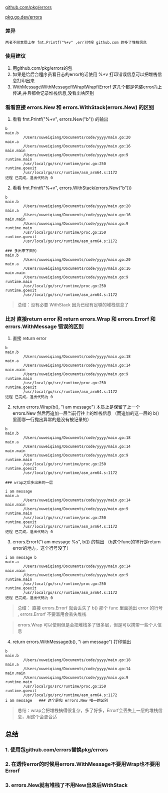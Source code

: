 

[github.com/pkg/errors](https://pkg.go.dev/github.com/pkg/errors)

[pkg.go.dev/errors](https://pkg.go.dev/errors)

### 差异

```
两者不同本质上在 fmt.Printf("%+v" ,err)时候 github.com 的多了堆栈信息
```

### 使用建议

1. 用github.com/pkg/errors的包
2. 如果是给后台程序员看日志的error的话使用 %+v 打印错误信息可以把堆栈信息打印出来
3. WithMessage\WithMessagef\Wrap\Wrapf\Errorf 这几个都是包装error向上传递,并且都会记录堆栈信息,没看出啥区别

### 看看直接 errors.New 和 errors.WithStack(errors.New) 的区别

1. 看看 fmt.Printf("%+v", errors.New("b")) 的输出

```
b
main.b
        /Users/xuweiqiang/Documents/code/yyyy/main.go:20
main.a
        /Users/xuweiqiang/Documents/code/yyyy/main.go:16
main.main
        /Users/xuweiqiang/Documents/code/yyyy/main.go:9
runtime.main
        /usr/local/go/src/runtime/proc.go:250
runtime.goexit
        /usr/local/go/src/runtime/asm_arm64.s:1172
进程 已完成，退出代码为 0
```

2. 看看 fmt.Printf("%+v", errors.WithStack(errors.New("b"))) 
```
b
main.b
        /Users/xuweiqiang/Documents/code/yyyy/main.go:20
main.a
        /Users/xuweiqiang/Documents/code/yyyy/main.go:16
main.main
        /Users/xuweiqiang/Documents/code/yyyy/main.go:9
runtime.main
        /usr/local/go/src/runtime/proc.go:250
runtime.goexit
        /usr/local/go/src/runtime/asm_arm64.s:1172

### 多出来下面的
main.b
        /Users/xuweiqiang/Documents/code/yyyy/main.go:20
main.a
        /Users/xuweiqiang/Documents/code/yyyy/main.go:16
main.main
        /Users/xuweiqiang/Documents/code/yyyy/main.go:9
runtime.main
        /usr/local/go/src/runtime/proc.go:250
runtime.goexit
        /usr/local/go/src/runtime/asm_arm64.s:1172
```

> 总结：没有必要 WithStack 因为已经有足够的堆栈信息了


### 比对 直接return error 和 return errors.Wrap 和 errors.Errorf 和 errors.WithMessage 错误的区别

1. 直接 return error

```
b
main.b
        /Users/xuweiqiang/Documents/code/yyyy/main.go:18
main.a
        /Users/xuweiqiang/Documents/code/yyyy/main.go:14
main.main
        /Users/xuweiqiang/Documents/code/yyyy/main.go:9
runtime.main
        /usr/local/go/src/runtime/proc.go:250
runtime.goexit
        /usr/local/go/src/runtime/asm_arm64.s:1172
进程 已完成，退出代码为 0
```

2. return errors.Wrap(b(), "i am message")  本质上是保留了上一个errors.New 然后再追加一层当前行往上的堆栈信息 （而追加的这一层的 b() 里面哪一行抛出异常的是没有被记录的）

```
b
main.b
        /Users/xuweiqiang/Documents/code/yyyy/main.go:18
main.a
        /Users/xuweiqiang/Documents/code/yyyy/main.go:14
main.main
        /Users/xuweiqiang/Documents/code/yyyy/main.go:9
runtime.main
        /usr/local/go/src/runtime/proc.go:250
runtime.goexit
        /usr/local/go/src/runtime/asm_arm64.s:1172

### wrap之后多出来的一层

i am message
main.a
        /Users/xuweiqiang/Documents/code/yyyy/main.go:14
main.main
        /Users/xuweiqiang/Documents/code/yyyy/main.go:9
runtime.main
        /usr/local/go/src/runtime/proc.go:250
runtime.goexit
        /usr/local/go/src/runtime/asm_arm64.s:1172
进程 已完成，退出代码为 0

```

3. errors.Errorf("i am message %s", b()) 的输出 （b这个func的18行是return error的地方，这个行号没了）

```
i am message b
main.a
        /Users/xuweiqiang/Documents/code/yyyy/main.go:14
main.main
        /Users/xuweiqiang/Documents/code/yyyy/main.go:9
runtime.main
        /usr/local/go/src/runtime/proc.go:250
runtime.goexit
        /usr/local/go/src/runtime/asm_arm64.s:1172
进程 已完成，退出代码为 0
```

> 总结： 直接 errors.Errorf 就会丢失了 b() 那个 func 里面抛出 error 的行号 , errors.Errorf 不要滥用会丢失堆栈

> errors.Wrap 可以使用但是会把堆栈多了很多层，但是可以携带一些个人信息



4. return errors.WithMessage(b(), "i am message") 打印输出

```
b
main.b
        /Users/xuweiqiang/Documents/code/yyyy/main.go:18
main.a
        /Users/xuweiqiang/Documents/code/yyyy/main.go:14
main.main
        /Users/xuweiqiang/Documents/code/yyyy/main.go:9
runtime.main
        /usr/local/go/src/runtime/proc.go:250
runtime.goexit
        /usr/local/go/src/runtime/asm_arm64.s:1172
i am message   ### 这个是和 errors.New 唯一的区别
```

> 总结：wrap会把堆栈搞得很复杂，多了好多，Errorf会丢失上一层的堆栈信息，用这个会更合适

## 总结

### 1. 使用包github.com/errors替换pkg/errors
### 2. 在透传error的时候用errors.WithMessage不要用Wrap也不要用Errorf
### 3. errors.New就有堆栈了不用New出来后WithStack